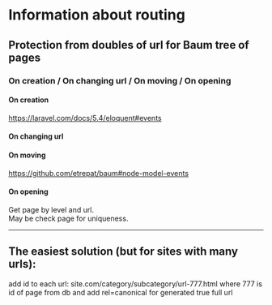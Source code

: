 # Information about routing

## Protection from doubles of url for Baum tree of pages 
### On creation / On changing url / On moving / On opening
#### On creation
<https://laravel.com/docs/5.4/eloquent#events>
#### On changing url

#### On moving
<https://github.com/etrepat/baum#node-model-events>
#### On opening
Get page by level and url.  
May be check page for uniqueness.  

---

## The easiest solution (but for sites with many urls):
add id to each url:
site.com/category/subcategory/url-777.html
where 777 is id of page from db
and add rel=canonical for generated true full url